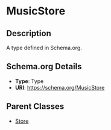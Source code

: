 # MusicStore

## Description
A type defined in Schema.org.

## Schema.org Details
- **Type**: Type
- **URI**: https://schema.org/MusicStore

## Parent Classes
- [Store](../Store.md)


